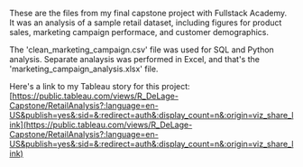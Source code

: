 These are the files from my final capstone project with Fullstack Academy. It was an analysis of a sample retail dataset, including figures for product sales, marketing campaign performace, and customer demographics. 

The 'clean_marketing_campaign.csv' file was used for SQL and Python analysis. Separate analaysis was performed in Excel, and that's the 'marketing_campaign_analysis.xlsx' file.

Here's a link to my Tableau story for this project: [[https://public.tableau.com/views/R_DeLage-Capstone/RetailAnalysis?:language=en-US&publish=yes&:sid=&:redirect=auth&:display_count=n&:origin=viz_share_link](https://public.tableau.com/views/R_DeLage-Capstone/RetailAnalysis?:language=en-US&publish=yes&:sid=&:redirect=auth&:display_count=n&:origin=viz_share_link)
](https://public.tableau.com/views/FullstackAcademyCapstoneProject/RetailAnalysis?:language=en-US&:sid=&:redirect=auth&:display_count=n&:origin=viz_share_link)
